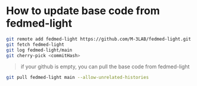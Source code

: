 
# How to update base code from fedmed-light
```bash
git remote add fedmed-light https://github.com/M-3LAB/fedmed-light.git
git fetch fedmed-light
git log fedmed-light/main
git cherry-pick <commitHash>
```

> if your github is empty, you can pull the base code from fedmed-light
```bash
git pull fedmed-light main --allow-unrelated-histories
```